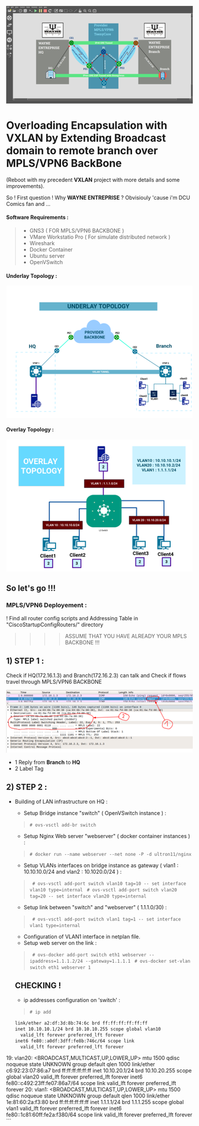 ![GNS3, gns3topology](Topologies/GNS3.png)

# Overloading Encapsulation with VXLAN by Extending Broadcast domain to remote branch over  MPLS/VPN6 BackBone  
(Reboot with my precedent **VXLAN** project with more details and some improvements).

So ! First question ! Why **WAYNE  ENTREPRISE** ? 
Obvisiouly 'cause i'm DCU Comics fan and ...

#### Software Requirements :


> * GNS3 ( FOR MPLS/VPN6 BACKBONE ) 
> * VMare Workstatio Pro ( For simulate distributed network )
> * Wireshark
> * Docker Container 
> * Ubuntu server 
> * OpenVSwitch 

#### Underlay Topology : 

![Underlay topology](Topologies/underlay2.png  "underlay")

#### Overlay Topology : 

![Underlay topology](Topologies/overlay2.png "overlay")


## So let's go !!! 

### MPLS/VPN6 Deployement :

 ! Find all router config scripts and Addressing Table in "CiscoStartupConfigRouters/" directory 
 
 > > >  > ASSUME THAT YOU HAVE ALREADY YOUR MPLS BACKBONE !!!
 
##  1) STEP 1 : 
 
 Check if HQ(172.16.1.3) and Branch(172.16.2.3) can talk and Check if flows travel through MPLS/VPN6 BACKBONE
 
 ![Checkping ](WiresharkCap/checkping.png)
 
 * 1 Reply from **Branch** to **HQ**
 * 2 Label Tag 
 
## 2) STEP 2 : 

- Building of LAN infrastructure on HQ : 

	* Setup Bridge instance "switch" ( OpenVSwitch instance ) : 
	
	> ` # ovs-vsctl add-br switch `
	
	* Setup Nginx Web server "webserver"  ( docker container instances ) :
	
	> ` # docker run --name webserver --net none -P -d ultron11/nginx  `
	
	* Setup VLANs interfaces on bridge instance as gateway ( vlan1 : 10.10.10.0/24 and vlan2 : 10.1020.0/24 ) :
	> ` # ovs-vsctl add-port switch vlan10 tag=10 -- set interface vlan10 type=internal`
	> ` # ovs-vsctl add-port switch vlan20 tag=20 -- set interface vlan20 type=internal`
	* Setup link between "switch" and "webserver" ( 1.1.1.0/30) :
	> ` # ovs-vsctl add-port switch vlan1 tag=1 -- set interface vlan1 type=internal`
	* Configuration of VLAN1 interface in netplan file.
	* Setup web server on the link : 
	> ` # ovs-docker add-port switch eth1 webserver --ipaddress=1.1.1.2/24 --gateway=1.1.1.1`
	> ` # ovs-docker set-vlan switch eth1 webserver 1`
	
	
	## CHECKING ! 
	 
	 - ip addresses configuration on 'switch' :
	 
	 > ` # ip add `
	 
	 ``` 18: vlan10: <BROADCAST,MULTICAST,UP,LOWER_UP> mtu 1500 qdisc noqueue state UNKNOWN group default qlen 1000
    link/ether a2:df:3d:8b:74:6c brd ff:ff:ff:ff:ff:ff
    inet 10.10.10.1/24 brd 10.10.10.255 scope global vlan10
       valid_lft forever preferred_lft forever
    inet6 fe80::a0df:3dff:fe8b:746c/64 scope link 
       valid_lft forever preferred_lft forever
19: vlan20: <BROADCAST,MULTICAST,UP,LOWER_UP> mtu 1500 qdisc noqueue state UNKNOWN group default qlen 1000
    link/ether c6:92:23:07:86:a7 brd ff:ff:ff:ff:ff:ff
    inet 10.10.20.1/24 brd 10.10.20.255 scope global vlan20
       valid_lft forever preferred_lft forever
    inet6 fe80::c492:23ff:fe07:86a7/64 scope link 
       valid_lft forever preferred_lft forever
20: vlan1: <BROADCAST,MULTICAST,UP,LOWER_UP> mtu 1500 qdisc noqueue state UNKNOWN group default qlen 1000
    link/ether 1e:81:60:2a:f3:80 brd ff:ff:ff:ff:ff:ff
    inet 1.1.1.1/24 brd 1.1.1.255 scope global vlan1
       valid_lft forever preferred_lft forever
    inet6 fe80::1c81:60ff:fe2a:f380/64 scope link 
       valid_lft forever preferred_lft forever ```
	 


	
	
	



 
  
 
 
 








 



 
